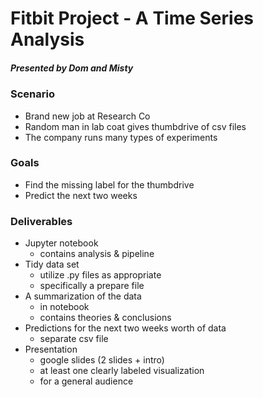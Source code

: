 # Fitbit Project - A Time Series Analysis
##### Presented by Dom and Misty

### Scenario
- Brand new job at Research Co
- Random man in lab coat gives thumbdrive of csv files
- The company runs many types of experiments

### Goals
- Find the missing label for the thumbdrive
- Predict the next two weeks

### Deliverables
- Jupyter notebook 
    - contains analysis & pipeline
- Tidy data set
    - utilize .py files as appropriate 
    - specifically a prepare file
- A summarization of the data
    - in notebook
    - contains theories & conclusions
- Predictions for the next two weeks worth of data
    - separate csv file
- Presentation
    - google slides (2 slides + intro)
    - at least one clearly labeled visualization
    - for a general audience
